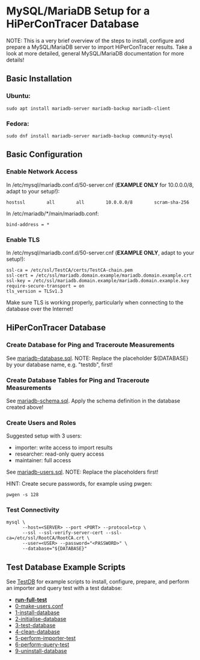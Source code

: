 # MySQL/MariaDB Setup for a HiPerConTracer Database

NOTE: This is a very brief overview of the steps to install, configure and prepare a MySQL/MariaDB server to import HiPerConTracer results. Take a look at more detailed, general MySQL/MariaDB documentation for more details!


## Basic Installation

### Ubuntu:
```
sudo apt install mariadb-server mariadb-backup mariadb-client
```
### Fedora:
```
sudo dnf install mariadb-server mariadb-backup community-mysql
```


## Basic Configuration

### Enable Network Access

In /etc/mysql/mariadb.conf.d/50-server.cnf (**EXAMPLE ONLY** for 10.0.0.0/8, adapt to your setup!):
```
hostssl        all        all        10.0.0.0/8        scram-sha-256
```

In /etc/mariadb/*/main/mariadb.conf:
```
bind-address = *
```

### Enable TLS

In /etc/mysql/mariadb.conf.d/50-server.cnf (**EXAMPLE ONLY**, adapt to your setup!):
```
ssl-ca = /etc/ssl/TestCA/certs/TestCA-chain.pem
ssl-cert = /etc/ssl/mariadb.domain.example/mariadb.domain.example.crt
ssl-key = /etc/ssl/mariadb.domain.example/mariadb.domain.example.key
require-secure-transport = on
tls_version = TLSv1.3
```

Make sure TLS is working properly, particularly when connecting to the database over the Internet!


## HiPerConTracer Database

### Create Database for Ping and Traceroute Measurements

See [mariadb-database.sql](mariadb-database.sql). NOTE: Replace the placeholder ${DATABASE} by your database name, e.g. "testdb", first!


### Create Database Tables for Ping and Traceroute Measurements

See [mariadb-schema.sql]([mariadb-schema.sql). Apply the schema definition in the database created above!

### Create Users and Roles

Suggested setup with 3 users:
- importer: write access to import results
- researcher: read-only query access
- maintainer: full access

See [mariadb-users.sql](mariadb-users.sql). NOTE: Replace the placeholders first!

HINT: Create secure passwords, for example using pwgen:
```
pwgen -s 128
```

### Test Connectivity
```
mysql \
      --host=<SERVER> --port <PORT> --protocol=tcp \
      --ssl --ssl-verify-server-cert --ssl-ca=/etc/ssl/RootCA/RootCA.crt \
      --user=<USER> --password="<PASSWORD>" \
      --database="${DATABASE}"
```


## Test Database Example Scripts

See [TestDB](../TestDB) for example scripts to install, configure, prepare, and perform an importer and query test with a test databse:
- **[run-full-test](../TestDB/run-full-test)**
- [0-make-users.conf](../TestDB/0-make-users.conf)
- [1-install-database](../TestDB/1-install-database)
- [2-initialise-database](../TestDB/2-initialise-database)
- [3-test-database](../TestDB/3-test-database)
- [4-clean-database](../TestDB/4-clean-database)
- [5-perform-importer-test](../TestDB/5-perform-importer-test)
- [6-perform-query-test](../TestDB/6-perform-query-test)
- [9-uninstall-database](../TestDB/9-uninstall-database)
